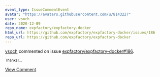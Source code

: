 ```yaml
---
event_type: IssueCommentEvent
avatar: "https://avatars.githubusercontent.com/u/814322?"
user: vsoch
date: 2020-12-09
repo_name: expfactory/expfactory-docker
html_url: https://github.com/expfactory/expfactory-docker/issues/186
repo_url: https://github.com/expfactory/expfactory-docker
---
```


<a href='https://github.com/vsoch' target='_blank'>vsoch</a> commented on issue <a href='https://github.com/expfactory/expfactory-docker/issues/186' target='_blank'>expfactory/expfactory-docker#186</a>.

<small>Thanks!...</small>

<a href='https://github.com/expfactory/expfactory-docker/issues/186' target='_blank'>View Comment</a>